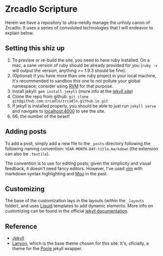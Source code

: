 # Zrcadlo Scripture

Herein we have a repository to ultra-nerdly manage the unholy canon of Zrcadlo. It uses a series of convoluted technologies that I will endeavor to explain below.

## Setting this shiz up

1. To preview or re-build the site, you need to have ruby installed. On a mac, a sane version of ruby should be already provided for you (`ruby -v` will output the version, anything >= 1.9.3 should be fine). 
2. (Optional) if you have more than one ruby project in your local machine, it's recommended to sandbox this one to not pollute your global namespace; consider using [RVM](http://rvm.io/rvm/install) for that purpose.
3. Install jekyll: `gem install jekyll` (more info at the [jekyll site](http://jekyllrb.com/))
4. Clone the repo from github: `git clone git@github.com:zrcadlo/zrcadlo.github.io.git`
5. If jekyll is installed properly, you should be able to just run `jekyll serve` and navigate to [localhost:4000](localhost:4000) to see the site.
6. 66; the number of the beast!

## Adding posts

To add a post, simply add a new file to the `_posts` directory following the following naming convention: `YEAR-MONTH-DAY-title.markdown` (the extension can also be `.textile`). 

The convention is to use [](markdown) for editing posts; given the simplicity and visual feedback, it doesn't need fancy editors. However, I've used [vim](http://www.vim.org/) with markdown syntax highlighting and [Mou](http://mouapp.com/) in the past. 

## Customizing

The base of the customization lays in the layouts (within the `_layouts` folder), and uses [Liquid](http://wiki.shopify.com/Liquid) templates to add dynamic elements. More info on customizing can be found in the official [jekyll documentation](http://jekyllrb.com/docs/templates/). 


## Reference

* [Jekyll](http://jekyllrb.com/)
* [Lanyon](https://github.com/poole/lanyon), which is the base theme chosen for this site. It's, oficially, a theme for the [Poole](https://github.com/poole/poole) jekyll wrapper.
